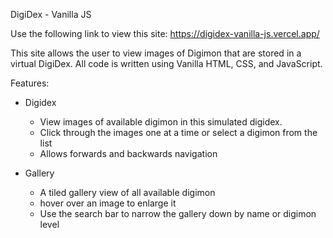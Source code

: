 DigiDex - Vanilla JS

Use the following link to view this site:
https://digidex-vanilla-js.vercel.app/

This site allows the user to view images of Digimon that are stored in a virtual DigiDex. 
All code is written using Vanilla HTML, CSS, and JavaScript.

Features:

- Digidex
   - View images of available digimon in this simulated digidex.
   - Click through the images one at a time or select a digimon from the list
   - Allows forwards and backwards navigation
 
- Gallery
   - A tiled gallery view of all available digimon
   - hover over an image to enlarge it
   - Use the search bar to narrow the gallery down by name or digimon level
